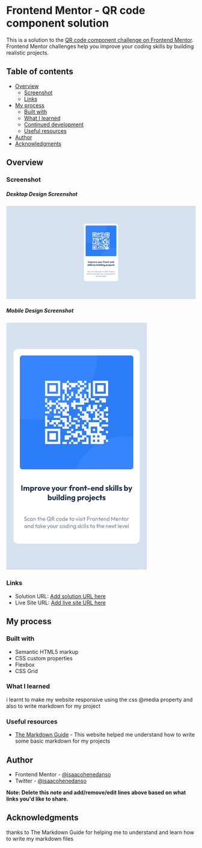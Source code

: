 # Frontend Mentor - QR code component solution

This is a solution to the [QR code component challenge on Frontend Mentor](https://www.frontendmentor.io/challenges/qr-code-component-iux_sIO_H). Frontend Mentor challenges help you improve your coding skills by building realistic projects.

## Table of contents

- [Overview](#overview)
  - [Screenshot](#screenshot)
  - [Links](#links)
- [My process](#my-process)
  - [Built with](#built-with)
  - [What I learned](#what-i-learned)
  - [Continued development](#continued-development)
  - [Useful resources](#useful-resources)
- [Author](#author)
- [Acknowledgments](#acknowledgments)

## Overview

### Screenshot

##### Desktop Design Screenshot

![Desktop Design Screenshot](screenshot/desktop-design.png)

##### Mobile Design Screenshot

![Mobile Design Screenshot](screenshot/mobile-design.png)

### Links

- Solution URL: [Add solution URL here](https://your-solution-url.com)
- Live Site URL: [Add live site URL here](https://your-live-site-url.com)

## My process

### Built with

- Semantic HTML5 markup
- CSS custom properties
- Flexbox
- CSS Grid

### What I learned

i learnt to make my website responsive using the css @media property and also to write markdown for my project

### Useful resources

- [The Markdown Guide](https://www.markdownguide.org/) - This website helped me understand how to write some basic markdown for my projects

## Author

- Frontend Mentor - [@isaacohenedanso](https://www.frontendmentor.io/profile/isaacohenedanso)
- Twitter - [@isaacohenedanso](https://www.twitter.com/isaacohenedanso)

**Note: Delete this note and add/remove/edit lines above based on what links you'd like to share.**

## Acknowledgments

thanks to The Markdown Guide for helping me to understand and learn how to write my markdown files
